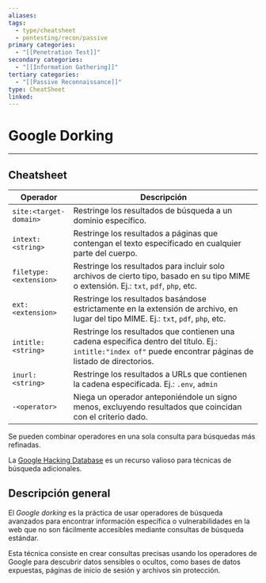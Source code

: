 ```yaml
---
aliases:
tags:
  - type/cheatsheet
  - pentesting/recon/passive
primary categories:
  - "[[Penetration Test]]"
secondary categories:
  - "[[Information Gathering]]"
tertiary categories:
  - "[[Passive Reconnaissance]]"
type: CheatSheet
linked:
---
```

# Google Dorking

***

## Cheatsheet

| Operador               | Descripción                                                                                                                                                  |
| ---------------------- | ------------------------------------------------------------------------------------------------------------------------------------------------------------ |
| `site:<target-domain>` | Restringe los resultados de búsqueda a un dominio específico.                                                                                                |
| `intext:<string>`      | Restringe los resultados a páginas que contengan el texto especificado en cualquier parte del cuerpo.                                                        |
| `filetype:<extension>` | Restringe los resultados para incluir solo archivos de cierto tipo, basado en su tipo MIME o extensión. Ej.: `txt`, `pdf`, `php`, etc.                       |
| `ext:<extension>`      | Restringe los resultados basándose estrictamente en la extensión de archivo, en lugar del tipo MIME. Ej.: `txt`, `pdf`, `php`, etc.                          |
| `intitle:<string>`     | Restringe los resultados que contienen una cadena específica dentro del título. Ej.: `intitle:"index of"` puede encontrar páginas de listado de directorios. |
| `inurl:<string>`       | Restringe los resultados a URLs que contienen la cadena especificada. Ej.: `.env`, `admin`                                                                   |
| `-<operator>`          | Niega un operador anteponiéndole un signo menos, excluyendo resultados que coincidan con el criterio dado.                                                   |

Se pueden combinar operadores en una sola consulta para búsquedas más refinadas.

La [Google Hacking Database](https://www.exploit-db.com/google-hacking-database) es un recurso valioso para técnicas de búsqueda adicionales.

## Descripción general

El _Google dorking_ es la práctica de usar operadores de búsqueda avanzados para encontrar información específica o vulnerabilidades en la web que no son fácilmente accesibles mediante consultas de búsqueda estándar.

Esta técnica consiste en crear consultas precisas usando los operadores de Google para descubrir datos sensibles o ocultos, como bases de datos expuestas, páginas de inicio de sesión y archivos sin protección.